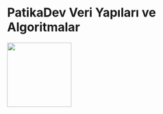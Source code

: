 # PatikaDev Veri Yapıları ve Algoritmalar
 <a href="https://app.patika.dev/akgnvahit">
 <img src="https://imgyukle.com/f/2022/09/16/nBUBUt.png" width="150">

